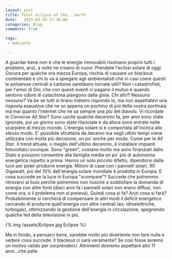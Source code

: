 ```yaml
---
layout: post
title: Total eclipse of the...earth
date:   2015-03-20 17:30:00
categories: Blog
comments: True

tags:
 - Ambiente

---
```


A guardar bene non è che le energie rinnovabili risolvano proprio tutti i problemi, anzi, a volte ne creano di nuovi. Prendete l'eclissi solare di oggi. Oscura per qualche ora mezza Europa, rischia di causare un blackout continentale e chi lo va a spiegare agli ambientalisti che in casi come questi le polverose centrali a carbone sarebbero tornate utili? 
Non i catastrofisti, per l'amor di Dio, che con questi eventi ci pagano il mutuo e quando sentono odore di cataclisma piangono dalla gioia. Chi altri? Nessuno nessuno? Va be se tutti si tirano indietro rispondo io, ma non aspettatevi una risposta esaustiva che ne so appena un pochino di più della vostra portinaia ma mai quanto l'internet che ne sa sempre una più del diavolo. 
Vi ricordate le *Converse All Star*? Sono uscite qualche decennio fa, per anni sono state ignorate, poi un giorno sono state rilanciate e da allora sono entrate nelle scarpiere di mezzo mondo. L'energia solare si è comportata all'incirca allo stesso modo. E' possibile sfruttarla da decenni ma negli ultimi tempi viene utilizzata con molta più decisione, un po' anche per moda. Come per le *All Star*. Il trend attuale, o meglio dell'ultimo decennio, è installare impianti fotovoltaici ovunque. Sono "green", costano molto ma sono finanziati dallo Stato e possono consentire alla famiglia media un po' più di autonomia energetica rispetto a prima. Hanno un solo piccolo difetto, dipendono dalla luce per poter produrre energia. Milioni di case con i pannelli solari, 90 Gigawatt, più del 10% dell'energia solare mondiale è prodotta in Europa. E cosa succede se la luce in Europa "scompare"? Succede che potremmo ritrovarci al buio perchè potremmo non riuscire a soddisfare la domanda di energia con altre fonti (dieci anni fa i pannelli solari non erano diffusi, non come ora, e il problema non si poneva). Quindi cosa si fa? Anzi cosa si farà? Probabilmente si cercherà di compensare in altri modi il deficit energetico cercando di produrre quell'energia con altre centrali (es: idroelettriche, turbogas), ottimizzando la gestione dell'energia in circolazione, spegnendo qualche led della televisione in più. 

{% img /assets/Eclipse.jpg  Eclipse %}  

Ma in fondo, a pensarci bene, sarebbe molto più divertente non fare nulla e vedere cosa succede. Il blackout ci sarà veramente? Se così fosse avremo un motivo valido per sorprenderci. Altrimenti dovremo aspettare altri 11 anni...che palle.